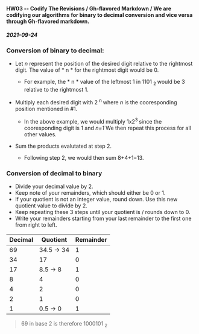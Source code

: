 #### HW03 -- Codify The Revisions / Gh-flavored Markdown / We are codifying our algorithms for binary to decimal conversion and vice versa through Gh-flavored markdown. 

#### *2021-09-24*

### Conversion of binary to decimal:

- Let *n* represent the position of the desired digit relative to the rightmost digit. The value of * n * for the rightmost digit would be 0. 
    - For example, the * n * value of the leftmost 1 in 1101 <sub> 2 </sub> would be 3 relative to the rightmost 1. 
- Multiply each desired digit with 2 <sup> n </sup> where *n* is the cooresponding position mentioned in #1.

    - In the above example, we would multiply 1x2<sup>3 </sup> since the cooresponding digit is 1 and *n=1* We then repeat this process for all other values.
- Sum the products evalutated at step 2.
    - Following step 2, we would then sum 8+4+1=13.
    
### Conversion of decimal to binary 
- Divide your decimal value by 2. 
- Keep note of your remainders, which should either be 0 or 1.
- If your quotient is not an integer value, round down. Use this new quotient value to divide by 2.
- Keep repeating these 3 steps until your quotient is / rounds down to 0. 
- Write your remainders starting from your last remainder to the first one from right to left. 

| Decimal | Quotient | Remainder |
| --- | --- | --- |
| 69 | 34.5 → 34 | 1 |
| 34 | 17 | 0 |
| 17 | 8.5 → 8 | 1| 
| 8 | 4 | 0 |
| 4 | 2 | 0|
| 2 | 1 | 0| 
| 1 | 0.5 → 0 | 1 |
> 69 in base 2 is therefore 1000101 <sub> 2 </sub>
